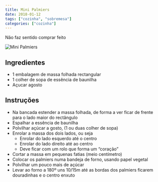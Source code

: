 ```yaml
---
title: Mini Palmiers
date: 2018-01-12
tags: ["cozinha", "sobremesa"]
categories: ["cozinha"]
---
```


Não faz sentido comprar feito

![Mini Palmiers](../mini_palmiers.jpg)
<!--more-->

## Ingredientes
* 1 embalagem de massa folhada rectangular
* 1 colher de sopa de essência de baunilha
* Açucar agosto
 
## Instruções
* Na bancada estender a massa folhada, de forma a ver ficar de frente para o lado maior do rectângulo
* Espalhar a essência de baunilha
* Polvilhar açúcar a gosto, (1 ou duas colher de sopa)
* Enrolar a massa dos dois lados, ou seja 
  * Enrolar do lado esquerdo até o centro
  * Enrolar do lado direito até ao centro
  * Deve ficar com um rolo que forma um “coração” 
* Cortar a massa em pequenas fatias (meio centímetro)
* Colocar os palmiers numa bandeja de forno, usando papel vegetal
* Polvilhar um pouco mais de açúcar
* Levar ao forno a 180º uns 10/15m até as bordas dos palmiers ficarem douradinhas e o centro enxuto